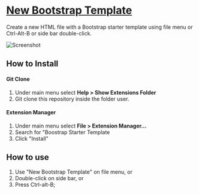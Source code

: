 # [New Bootstrap Template](https://github.com/JTruax/bootstrap-starter-template)

Create a new HTML file with a Bootstrap starter template using file menu or Ctrl-Alt-B or side bar double-click.

![Screenshot](http://justintruax.com/wp-content/uploads/2017/08/Bootstrap-Starter-Template-v4.png)

## How to Install

#### Git Clone

1. Under main menu select **Help > Show Extensions Folder**
2. Git clone this repository inside the folder user.

#### Extension Manager

1. Under main menu select **File > Extension Manager...**
2. Search for "Boostrap Starter Template
3. Click "Install"

## How to use

1. Use "New Bootstrap Template" on file menu, or
2. Double-click on side bar, or
3. Press Ctrl-alt-B;
